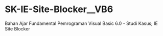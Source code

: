 # SK-IE-Site-Blocker__VB6
Bahan Ajar Fundamental Pemrograman Visual Basic 6.0 - Studi Kasus; IE Site Blocker
